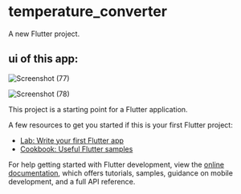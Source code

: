 # temperature_converter

A new Flutter project.

## ui of this app: 
![Screenshot (77)](https://github.com/Vinay1356/Temperature_converter/assets/101415489/a006d360-a01d-4109-98b0-cb8bdfd9436b)

![Screenshot (78)](https://github.com/Vinay1356/Temperature_converter/assets/101415489/1327aa06-d99a-4d48-a1be-a4e7c6340edd)

This project is a starting point for a Flutter application.

A few resources to get you started if this is your first Flutter project:

- [Lab: Write your first Flutter app](https://docs.flutter.dev/get-started/codelab)
- [Cookbook: Useful Flutter samples](https://docs.flutter.dev/cookbook)

For help getting started with Flutter development, view the
[online documentation](https://docs.flutter.dev/), which offers tutorials,
samples, guidance on mobile development, and a full API reference.
